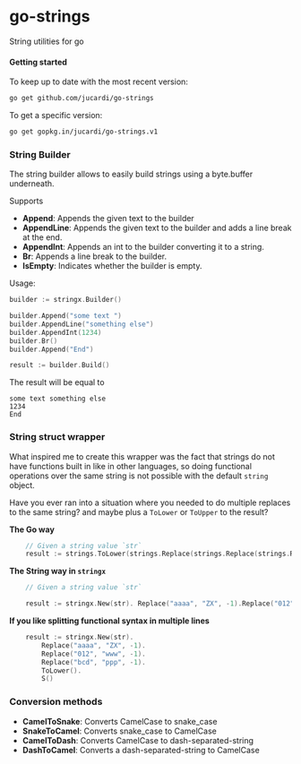 # go-strings
String utilities for go

#### Getting started

To keep up to date with the most recent version:

```bash
go get github.com/jucardi/go-strings
```

To get a specific version:

```bash
go get gopkg.in/jucardi/go-strings.v1
```

### String Builder

The string builder allows to easily build strings using a byte.buffer underneath.

Supports
- **Append**:      Appends the given text to the builder
- **AppendLine**:  Appends the given text to the builder and adds a line break at the end.
- **AppendInt**:   Appends an int to the builder converting it to a string.
- **Br**:          Appends a line break to the builder.
- **IsEmpty**:     Indicates whether the builder is empty.

Usage:
```Go
builder := stringx.Builder()

builder.Append("some text ")
builder.AppendLine("something else")
builder.AppendInt(1234)
builder.Br()
builder.Append("End")

result := builder.Build()
```

The result will be equal to

```
some text something else
1234
End
```

### String struct wrapper

What inspired me to create this wrapper was the fact that strings do not have functions built in like in other languages, so doing functional operations over the same string is
not possible with the default `string` object.

Have you ever ran into a situation where you needed to do multiple replaces to the same string? and maybe plus a `ToLower` or `ToUpper` to the result?

**The Go way**
```go
    // Given a string value `str`
    result := strings.ToLower(strings.Replace(strings.Replace(strings.Replace(str, "aaaa", "ZX", -1), "012", "www", -1), "bcd", "ppp", -1))
```

**The String way in `stringx`**
```go
    // Given a string value `str`

    result := stringx.New(str).	Replace("aaaa", "ZX", -1).Replace("012", "www", -1).Replace("bcd", "ppp", -1).ToLower().S()

```

**If you like splitting functional syntax in multiple lines**
```go
    result := stringx.New(str).
        Replace("aaaa", "ZX", -1).
        Replace("012", "www", -1).
        Replace("bcd", "ppp", -1).
        ToLower().
        S()
```

### Conversion methods

- **CamelToSnake**: Converts CamelCase to snake_case
- **SnakeToCamel**: Converts snake_case to CamelCase
- **CamelToDash**:  Converts CamelCase to dash-separated-string
- **DashToCamel**:  Converts a dash-separated-string to CamelCase
